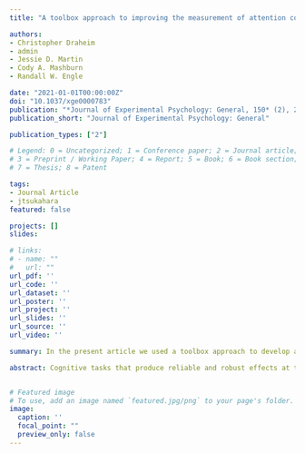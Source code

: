 ```yaml
---
title: "A toolbox approach to improving the measurement of attention control"

authors:
- Christopher Draheim
- admin
- Jessie D. Martin
- Cody A. Mashburn
- Randall W. Engle

date: "2021-01-01T00:00:00Z"
doi: "10.1037/xge0000783"
publication: "*Journal of Experimental Psychology: General, 150* (2), 242–275"
publication_short: "Journal of Experimental Psychology: General"

publication_types: ["2"]

# Legend: 0 = Uncategorized; 1 = Conference paper; 2 = Journal article;
# 3 = Preprint / Working Paper; 4 = Report; 5 = Book; 6 = Book section;
# 7 = Thesis; 8 = Patent

tags:
- Journal Article
- jtsukahara
featured: false

projects: []
slides: 

# links:
# - name: ""
#   url: ""
url_pdf: ''
url_code: ''
url_dataset: ''
url_poster: ''
url_project: ''
url_slides: ''
url_source: ''
url_video: ''

summary: In the present article we used a toolbox approach to develop and validate new tasks hypothesized to reflect attention processes. The results show that accuracy-based measures can be better suited to individual differences investigations than traditional RT tasks, particularly when the goal is to maximize prediction.

abstract: Cognitive tasks that produce reliable and robust effects at the group level often fail to yield reliable and valid individual differences. An ongoing debate among attention researchers is whether conflict resolution mechanisms are task-specific or domain-general, and the lack of correlation between most attention measures seems to favor the view that attention control is not a unitary concept. We have argued that the use of difference scores, particularly in reaction time (RT), is the primary cause of null and conflicting results at the individual differences level, and that methodological issues with existing tasks preclude making strong theoretical conclusions. The present article is an empirical test of this view in which we used a toolbox approach to develop and validate new tasks hypothesized to reflect attention processes. Here, we administered existing, modified, and new attention tasks to over 400 participants (final N = 396). Compared with the traditional Stroop and flanker tasks, performance on the accuracy-based measures was more reliable, had stronger intercorrelations, formed a more coherent latent factor, and had stronger associations to measures of working memory capacity and fluid intelligence. Further, attention control fully accounted for the relationship between working memory capacity and fluid intelligence. These results show that accuracy-based measures can be better suited to individual differences investigations than traditional RT tasks, particularly when the goal is to maximize prediction. We conclude that attention control is a unitary concept.


# Featured image
# To use, add an image named `featured.jpg/png` to your page's folder. 
image:
  caption: ''
  focal_point: ""
  preview_only: false
---
```


